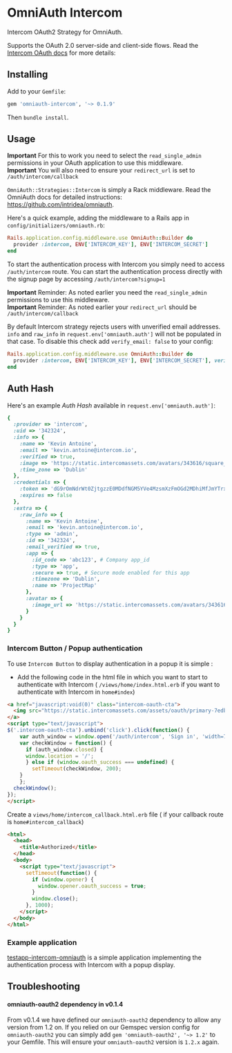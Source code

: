 # OmniAuth Intercom

Intercom OAuth2 Strategy for OmniAuth.

Supports the OAuth 2.0 server-side and client-side flows. Read the [Intercom OAuth docs](https://developers.intercom.io/reference#oauth) for more details:

## Installing

Add to your `Gemfile`:

```ruby
gem 'omniauth-intercom', '~> 0.1.9'
```

Then `bundle install`.

## Usage

**Important** For this to work you need to select the `read_single_admin` permissions in your OAuth application to use this middleware.   
**Important** You will also need to ensure your `redirect_url` is set to `/auth/intercom/callback`

`OmniAuth::Strategies::Intercom` is simply a Rack middleware. Read the OmniAuth docs for detailed instructions: https://github.com/intridea/omniauth.

Here's a quick example, adding the middleware to a Rails app in `config/initializers/omniauth.rb`:

```ruby
Rails.application.config.middleware.use OmniAuth::Builder do
  provider :intercom, ENV['INTERCOM_KEY'], ENV['INTERCOM_SECRET']
end
```
To start the authentication process with Intercom you simply need to access `/auth/intercom` route.
You can start the authentication process directly with the signup page by accessing `/auth/intercom?signup=1`

**Important** Reminder: As noted earlier you need the `read_single_admin` permissions to use this middleware.   
**Important** Reminder: As noted earlier your `redirect_url` should be `/auth/intercom/callback`

By default Intercom strategy rejects users with unverified email addresses. `info` and `raw_info` in `request.env['omniauth.auth']` will not be populated in that case.
To disable this check add `verify_email: false` to your config:

```ruby
Rails.application.config.middleware.use OmniAuth::Builder do
  provider :intercom, ENV['INTERCOM_KEY'], ENV['INTERCOM_SECRET'], verify_email: false
end
```

## Auth Hash

Here's an example *Auth Hash* available in `request.env['omniauth.auth']`:

```ruby
{
  :provider => 'intercom',
  :uid => '342324',
  :info => {
    :name => 'Kevin Antoine',
    :email => 'kevin.antoine@intercom.io',
    :verified => true,
    :image => 'https://static.intercomassets.com/avatars/343616/square_128/me.jpg?1454165491',
    :time_zone => 'Dublin'
  },
  :credentials => {
    :token => 'dG9rOmNdrWt0ZjtgzzE0MDdfNGM5YVe4MzsmXzFmOGd2MDhiMfJmYTrxOtA=', # OAuth 2.0 access_token, which you may wish to store
    :expires => false
  },
  :extra => {
    :raw_info => {
      :name => 'Kevin Antoine',
      :email => 'kevin.antoine@intercom.io',
      :type => 'admin',
      :id => '342324',
      :email_verified => true,
      :app => {
        :id_code => 'abc123', # Company app_id
        :type => 'app',
        :secure => true, # Secure mode enabled for this app
        :timezone => 'Dublin',
        :name => 'ProjectMap'
      },
      :avatar => {
        :image_url => 'https://static.intercomassets.com/avatars/343616/square_128/me.jpg?1454165491'
      }
    }
  }
}
```

### Intercom Button / Popup authentication

To use `Intercom Button` to display authentication in a popup it is simple :

- Add the following code in the html file in which you want to start to authenticate with Intercom ( `/views/home/index.html.erb` if you want to authenticate with Intercom in `home#index`)

```html
<a href="javascript:void(0)" class="intercom-oauth-cta">
  <img src="https://static.intercomassets.com/assets/oauth/primary-7edb2ebce84c088063f4b86049747c3a.png" srcset="https://static.intercomassets.com/assets/oauth/primary-7edb2ebce84c088063f4b86049747c3a.png 1x, https://static.intercomassets.com/assets/oauth/primary@2x-0d69ca2141dfdfa0535634610be80994.png 2x, https://static.intercomassets.com/assets/oauth/primary@3x-788ed3c44d63a6aec3927285e920f542.png 3x"/>
</a>
<script type="text/javascript">
$('.intercom-oauth-cta').unbind('click').click(function() {
	var auth_window = window.open('/auth/intercom', 'Sign in', 'width=700,height=450');
	var checkWindow = function() {
	  if (auth_window.closed) {
      window.location = '/';
	  } else if (window.oauth_success === undefined) {
	    setTimeout(checkWindow, 200);
    }
	};
  checkWindow();
});
</script>
```

Create a `views/home/intercom_callback.html.erb` file ( if your callback route is `home#intercom_callback`)

```html
<html>
  <head>
    <title>Authorized</title>
  </head>
  <body>
    <script type="text/javascript">
      setTimeout(function() {
        if (window.opener) {
          window.opener.oauth_success = true;
        }
        window.close();
      }, 1000);
    </script>
  </body>
</html>
```


### Example application

[testapp-intercom-omniauth](https://github.com/Skaelv/testapp-intercom-omniauth) is a simple application implementing the authentication process with Intercom with a popup display.

## Troubleshooting

#### omniauth-oauth2 dependency in v0.1.4

From v0.1.4 we have defined our `omniauth-oauth2` dependency to allow any version from 1.2 on. If you relied on our Gemspec version config for `omniauth-oauth2` you can simply add `gem 'omniauth-oauth2', '~> 1.2'` to your Gemfile. This will ensure your `omniauth-oauth2` version is `1.2.x` again.
